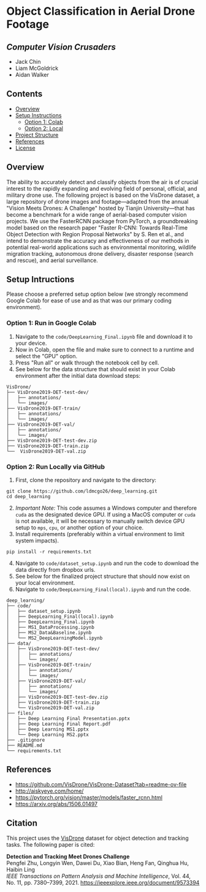 # Object Classification in Aerial Drone Footage

## *Computer Vision Crusaders*
- Jack Chin
- Liam McGoldrick
- Aidan Walker


## Contents
- [Overview](#overview)
- [Setup Instructions](#setup-intructions)
  - [Option 1: Colab](#option-1-run-in-google-colab)
  - [Option 2: Local](#option-2-run-locally-via-github)
- [Project Structure](#project-structure)
- [References](#references)
- [License](#license)


## Overview
The ability to accurately detect and classify objects from the air is of crucial interest to the rapidly expanding and evolving field of personal, official, and military drone use. The following project is based on the VisDrone dataset, a large repository of drone images and footage—adapted from the annual "Vision Meets Drones: A Challenge" hosted by Tianjin University—that has become a benchmark for a wide range of aerial-based computer vision projects. We use the FasterRCNN package from PyTorch, a groundbreaking model based on the research paper "Faster R-CNN: Towards Real-Time Object Detection with Region Proposal Networks" by S. Ren et al., and intend to demonstrate the accuracy and effectiveness of our methods in potential real-world applications such as environmental monitoring, wildlife migration tracking, autonomous drone delivery, disaster response (search and rescue), and aerial surveillance.


## Setup Intructions
Please choose a preferred setup option below (we strongly recommend Google Colab for ease of use and as that was our primary coding environment).

### Option 1: Run in Google Colab
1. Navigate to the `code/DeepLearning_Final.ipynb` file and download it to your device.
2. Now in Colab, open the file and make sure to connect to a runtime and select the "GPU" option.
3. Press "Run all" or walk through the notebook cell by cell.
4. See below for the data structure that should exist in your Colab environment after the initial data download steps:

```
VisDrone/
├── VisDrone2019-DET-test-dev/
│   ├── annotations/
│   └── images/
├── VisDrone2019-DET-train/
│   ├── annotations/
│   └── images/
├── VisDrone2019-DET-val/
│   ├── annotations/
│   └── images/
├── VisDrone2019-DET-test-dev.zip
├── VisDrone2019-DET-train.zip
└──  VisDrone2019-DET-val.zip
```

### Option 2: Run Locally via GitHub
1. First, clone the repository and navigate to the directory:
```
git clone https://github.com/ldmcgo26/deep_learning.git
cd deep_learning
```
2. *Important Note:* This code assumes a Windows computer and therefore `cuda` as the designated device GPU. If using a MacOS computer or `cuda` is not available, it will be necessary to manually switch device GPU setup to `mps`, `cpu`, or another option of your choice.
3. Install requirements (preferably within a virtual environment to limit system impacts).
```
pip install -r requirements.txt
```
4. Navigate to `code/dataset_setup.ipynb` and run the code to download the data directly from dropbox urls.
5. See below for the finalized project structure that should now exist on your local environment.
6. Navigate to `code/DeepLearning_Final(local).ipynb` and run the code.

```
deep_learning/
├── code/
│   ├── dataset_setup.ipynb 
│   ├── DeepLearning_Final(local).ipynb
│   ├── DeepLearning_Final.ipynb
│   ├── MS1_DataProcessing.ipynb
│   ├── MS2_Data&Baseline.ipynb
│   └── MS2_DeepLearningModel.ipynb
├── data/
│   ├── VisDrone2019-DET-test-dev/
│   │   ├── annotations/
│   │   └── images/
│   ├── VisDrone2019-DET-train/
│   │   ├── annotations/
│   │   └── images/
│   ├── VisDrone2019-DET-val/
│   │   ├── annotations/
│   │   └── images/
│   ├── VisDrone2019-DET-test-dev.zip
│   ├── VisDrone2019-DET-train.zip
│   └── VisDrone2019-DET-val.zip
├── files/
│   ├── Deep Learning Final Presentation.pptx
│   ├── Deep Learning Final Report.pdf
│   ├── Deep Learning MS1.pptx
│   └── Deep Learning MS2.pptx
├── .gitignore
├── README.md
└── requirements.txt
```


## References
- https://github.com/VisDrone/VisDrone-Dataset?tab=readme-ov-file
- http://aiskyeye.com/home/
- https://pytorch.org/vision/master/models/faster_rcnn.html
- https://arxiv.org/abs/1506.01497


## Citation

This project uses the [VisDrone](http://aiskyeye.com/) dataset for object detection and tracking tasks. The following paper is cited:

**Detection and Tracking Meet Drones Challenge**  
Pengfei Zhu, Longyin Wen, Dawei Du, Xiao Bian, Heng Fan, Qinghua Hu, Haibin Ling  
*IEEE Transactions on Pattern Analysis and Machine Intelligence*, Vol. 44, No. 11, pp. 7380–7399, 2021. https://ieeexplore.ieee.org/document/9573394